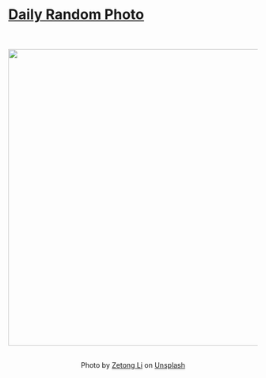 # [Daily Random Photo](https://www.dailyrandomphoto.com/)

<div align="center">
  <br>
  <br>
  <a href="https://www.dailyrandomphoto.com/p/2025/2025-10-27/"><img src="https://images.unsplash.com/photo-1758609179675-a284dc57fd7f?crop=entropy&cs=tinysrgb&fit=max&fm=jpg&ixid=M3w3NzUwOHwwfDF8cmFuZG9tfHx8fHx8fHx8MTc2MTUyNjI4MHw&ixlib=rb-4.1.0&q=80&w=1080" width="600px"></a>
  <br>
  <br>
  <p class="has-text-grey">Photo by <a href="https://unsplash.com/@zetong?utm_source=Daily%20Random%20Photo&amp;utm_medium=referral" target="_blank" rel="noopener noreferrer">Zetong Li</a> on <a href="https://unsplash.com/photos/city-skyline-at-sunset-with-glowing-lights-H5Ku7I-SFR0?utm_source=Daily%20Random%20Photo&amp;utm_medium=referral" target="_blank" rel="noopener noreferrer">Unsplash</a></p>
</div>
